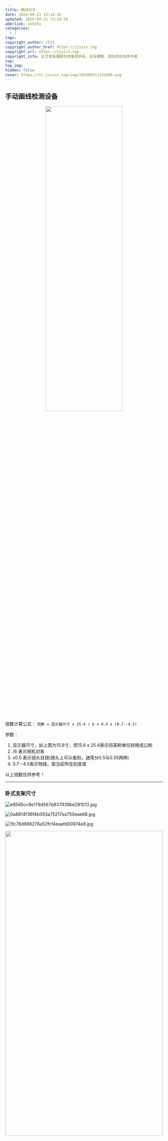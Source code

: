 ```yaml
---
title: 画线CCD
date: 2024-09-21 13:14:18
updated: 2024-09-21 13:14:18
abbrlink: sk5d7u
categories:
  - /
tags: 
copyright_author: JISI
copyright_author_href: https://jisicn.top
copyright_url: https://jisicn.top
copyright_info: 此文章版權歸东莞集思所有，如有轉載，請註明來自原作者
top: 
top_img: 
hidden: false
cover: https://tc.jisicn.top/img/202409211332086.png
---
```


## 手动画线检测设备


<div align="center">
    <img src="https://tc.jisicn.top/img/立式手工.jpg" width="70%" height="50%"></img>
</div>


倍数计算公式：
`倍数 = 显示器尺寸 x 25.4 / 6 x 0.5 x (0.7--4.5)`

参数：
1. 显示器尺寸，如上图为15.6寸，而15.6 x 25.4表示将英制单位转换成公制
2. /6 表示相机对角
3. x0.5 表示镜头目镜(镜头上可以看到，通常分0.5与0.35两种)
4. 0.7--4.5表示物镜，取当前所在刻度值

以上倍数仅供参考！

---

### 卧式支架尺寸
![e8565cc9e179d567b837939be291013.jpg](https://tc.jisicn.top/img/202503061420700.jpg)

![0a8814f36f4b093a75217ea750eae68.jpg](https://tc.jisicn.top/img/202503061421001.jpg)

![1fc78d698276a52fcf4eaafd00974e8.jpg](https://tc.jisicn.top/img/202503061420186.jpg)

<div align="center"><img src="https://tc.jisicn.top/img/202403271432768.jpg" width="100%" height="50%"></img></div>

### 立式支架尺寸
![7402b78de11b3c6a997317d6a69aefc.jpg](https://tc.jisicn.top/img/202503061431003.jpg)


<div align="center"><img src="https://tc.jisicn.top/img/202403271432502.jpg" width="100%" height="50%"></img></div>


---

<div align="center"><img src="https://tc.jisicn.top/img/202405031228351.jpeg" width="100%" height="50%"></img></div>

---

<center><a href="https://www.jisicn.top" target="_blank">东莞集思光电科技有限公司</a></center>
<center><a href="https://www.jisicn.top" target="_blank">https://www.jisicn.top</a></center>
<center><a href="Https://www.dgjisi.eu.org" target="_blank">https://www.dgjisi.eu.org</a></center>

----

## 如何获取最新CCD程序
关注公众号，并发送`CCD`获取

<div align="center">
    <img src="https://tc.jisicn.top/img/202404251607047.png" width="40%" height="40%"></img>
</div>

------

<div align='center' ><font size='50'>END THANKS</font></div>
<div align='center'><font size='3'><b>联系人：周生  18029199900 「dgjisi@foxmail.com」</b></font></div>